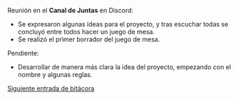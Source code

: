 Reunión en el **Canal de Juntas** en Discord:
* Se expresaron algunas ideas para el proyecto, y tras escuchar todas se concluyó entre todos hacer un juego de mesa.
* Se realizó el primer borrador del juego de mesa.

Pendiente:
* Desarrollar de manera más clara la idea del proyecto, empezando con el nombre y algunas reglas.

[Siguiente entrada de bitácora](https://github.com/Edwin-Lines/Proyecto-And-Then...-/tree/main/Documentaci%C3%B3n/Bit%C3%A1coras "Bitácoras")
